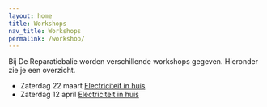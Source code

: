 ```yaml
---
layout: home
title: Workshops
nav_title: Workshops
permalink: /workshop/
---
```


Bij De Reparatiebalie worden verschillende workshops gegeven. Hieronder zie je een overzicht.

* Zaterdag 22 maart [Electriciteit in huis](/workshop/elektriciteit_in_huis)
* Zaterdag 12 april [Electriciteit in huis](/workshop/elektriciteit_in_huis)
